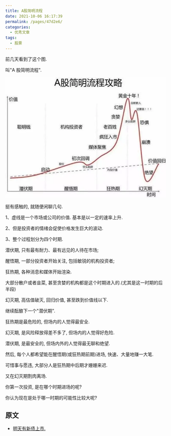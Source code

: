 ```yaml
---
title: A股简明流程
date: 2021-10-06 16:17:39
permalink: /pages/47d2e6/
categories:
  - 优秀文章
tags:
  - 股票
---
```


前几天看到了这个图.

叫"A 股简明流程".

![](../../.vuepress/public/img/article/074.jpg)

挺有感触的, 就随便闲聊几句.

1、虚线是一个市场或公司的价值. 基本是以一定的速率上升.

2、但是投资者的情绪会促使价格发生巨大的波动.

3、整个过程划分为四个时期.

潜伏期, 只有最有耐力、最有远见的人待在市场;

醒悟期, 一部分投资者开始关注, 包括敏锐的机构投资者;

狂热期, 各种消息和媒体开始渲染.

大部分散户或者韭菜, 甚至贪婪的机构都是这个时期进入的.(尤其是这一时期的后半段)

幻灭期, 高估值破灭, 回归价值, 甚至跌到价值线以下.

继续酝酿下一个"潜伏期".

狂热期是最危险的, 但场内的人觉得最安全.

幻灭期, 是风险释放得差不多了, 但场内的人觉得好危险.

潜伏期, 是最安全的, 但场内外的人觉得最无聊和绝望.

然后, 每个人都希望能在醒悟期(或狂热期前期)进场, 快速、大量地赚一大笔.

可惜事与愿违, 大部分人是狂热期中后期才姗姗来迟.

又在幻灭期割肉离场.

你第一次投资, 是在哪个时期进场的呢?

你认为现在是处于哪一时期的可能性比较大呢?

## 原文

- [明天有新债上市.](https://mp.weixin.qq.com/s/se4MlvGFWIWt31J-dBG1qw)
